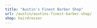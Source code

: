 ```yaml
---
title: "Austin's Finest Barber Shop"
url: /austin/austins-finest-barber-shop/
shop: hairdresser
---
```

